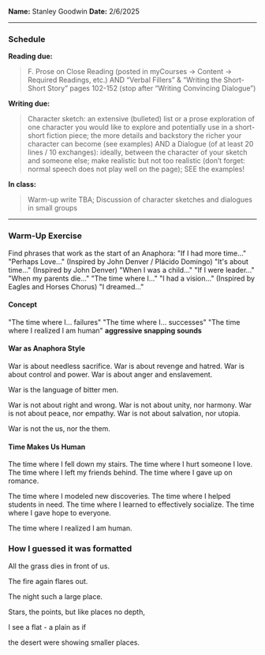 **Name:** Stanley Goodwin
**Date:** 2/6/2025

---
### Schedule
**Reading due:**
> F. Prose on Close Reading (posted in myCourses -> Content -> Required Readings, etc.) AND “Verbal Fillers” & “Writing the Short-Short Story” pages 102-152 (stop after “Writing Convincing Dialogue”)

**Writing due:** 
> Character sketch: an extensive (bulleted) list or a prose exploration of one character you would like to explore and potentially use in a short-short fiction piece; the more details and backstory the richer your character can become (see examples) AND a Dialogue (of at least 20 lines / 10 exchanges): ideally, between the character of your sketch and someone else; make realistic but not too realistic (don’t forget: normal speech does not play well on the page); SEE the examples!

**In class:** 
> Warm-up write TBA; Discussion of character sketches and dialogues in small groups

---
### Warm-Up Exercise
Find phrases that work as the start of an Anaphora:
"If I had more time..."
"Perhaps Love..." (Inspired by John Denver / Plácido Domingo)
"It's about time..." (Inspired by John Denver)
"When I was a child..."
"If I were leader..."
"When my parents die..."
"The time where I..."
"I had a vision..."  (Inspired by Eagles and Horses Chorus)
"I dreamed..."

#### Concept
"The time where I... failures"
"The time where I... successes"
"The time where I realized I am human"
**aggressive snapping sounds**

#### War as Anaphora Style
War is about needless sacrifice.
War is about revenge and hatred.
War is about control and power.
War is about anger and enslavement.

War is the language of bitter men.

War is not about right and wrong.
War is not about unity, nor harmony.
War is not about peace, nor empathy.
War is not about salvation, nor utopia.

War is not the us, nor the them.

#### Time Makes Us Human
The time where I fell down my stairs.
The time where I hurt someone I love.
The time where I left my friends behind.
The time where I gave up on romance.

The time where I modeled new discoveries.
The time where I helped students in need.
The time where I learned to effectively socialize.
The time where I gave hope to everyone.

The time where I realized I am human.

### How I guessed it was formatted
All the grass
dies
in front of us.

The fire
again
flares out.

The night 
such a 
large place. 

Stars, the points,
but like places
no depth, 

I see
a flat - a plain 
as if

the desert
were showing
smaller places.